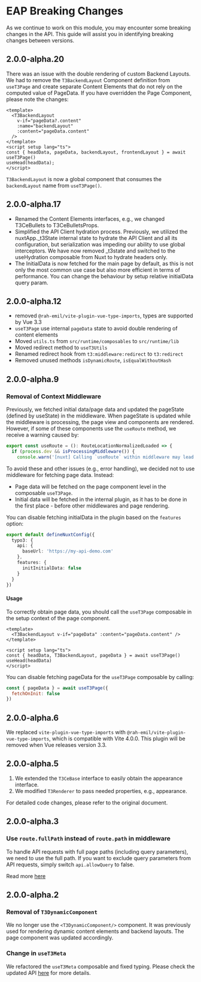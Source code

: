 # EAP Breaking Changes

As we continue to work on this module, you may encounter some breaking changes in the API. This guide will assist you in identifying breaking changes between versions.
## 2.0.0-alpha.20
There was an issue with the double rendering of custom Backend Layouts. We had to remove the `T3BackendLayout` Component definition from `useT3Page` and create separate Content Elements that do not rely on the computed value of PageData.
If you have overridden the Page Component, please note the changes:
```vue
<template>
  <T3BackendLayout
    v-if="pageData?.content"
    :name="backendLayout"
    :content="pageData.content"
  />
</template>
<script setup lang="ts">
const { headData, pageData, backendLayout, frontendLayout } = await useT3Page()
useHead(headData);
</script>
```
`T3BackendLayout` is now a global component that consumes the `backendLayout` name from `useT3Page()`.
## 2.0.0-alpha.17
+ Renamed the Content Elements interfaces, e.g., we changed T3CeBullets to T3CeBulletsProps.
+ Simplified the API Client hydration process. Previously, we utilized the nuxtApp._t3State internal state to hydrate the API Client and all its configuration, but serialization was impeding our ability to use global interceptors. We have now removed _t3state and switched to the useHydration composable from Nuxt to hydrate headers only.
+ The InitialData is now fetched for the main page by default, as this is not only the most common use case but also more efficient in terms of performance. You can change the behaviour by setup relative initialData query param.
## 2.0.0-alpha.12

+ removed `@rah-emil/vite-plugin-vue-type-imports`, types are supported by Vue 3.3
+ `useT3Page` use internal `pageData` state to avoid double rendering of content elements
+ Moved `utils.ts` from `src/runtime/composables` to `src/runtime/lib`
+ Moved redirect method to `useT3Utils`
+ Renamed redirect hook from `t3:middleware:redirect` to `t3:redirect`
+ Removed unused methods `isDynamicRoute`, `isEqualWithoutHash`
## 2.0.0-alpha.9
### Removal of Context Middleware

Previously, we fetched initial data/page data and updated the pageState (defined by useState) in the middleware. When pageState is updated while the middleware is processing, the page view and components are rendered. However, if some of these components use the `useRoute` method, we receive a warning caused by:

```js
export const useRoute = (): RouteLocationNormalizedLoaded => {
  if (process.dev && isProcessingMiddleware()) {
    console.warn('[nuxt] Calling `useRoute` within middleware may lead to misleading results. Instead, use the (to, from) arguments passed to the middleware to access the new and old routes.')
```

To avoid these and other issues (e.g., error handling), we decided not to use middleware for fetching page data. Instead:
+ Page data will be fetched on the page component level in the composable `useT3Page`. 
+ Initial data will be fetched in the internal plugin, as it has to be done in the first place - before other middlewares and page rendering. 

You can disable fetching initialData in the plugin based on the `features` option:

```ts
export default defineNuxtConfig({
  typo3: {
    api: {
      baseUrl: 'https://my-api-demo.com'
    },
    features: {
      initInitialData: false
    }
  }
})
```

#### Usage
To correctly obtain page data, you should call the `useT3Page` composable in the setup context of the page component.

```vue
<template>
  <T3BackendLayout v-if="pageData" :content="pageData.content" />
</template>

<script setup lang="ts">
const { headData, T3BackendLayout, pageData } = await useT3Page()
useHead(headData)
</script>
```

You can disable fetching pageData for the `useT3Page` composable by calling:
```js
const { pageData } = await useT3Page({
  fetchOnInit: false
})
```

## 2.0.0-alpha.6
We replaced `vite-plugin-vue-type-imports` with `@rah-emil/vite-plugin-vue-type-imports`, which is compatible with Vite 4.0.0. This plugin will be removed when Vue releases version 3.3.

## 2.0.0-alpha.5
1. We extended the `T3CeBase` interface to easily obtain the appearance interface.
2. We modified `T3Renderer` to pass needed properties, e.g., appearance.

For detailed code changes, please refer to the original document.

## 2.0.0-alpha.3
### Use `route.fullPath` instead of `route.path` in middleware

To handle API requests with full page paths (including query parameters), we need to use the full path. If you want to exclude query parameters from API requests, simply switch `api.allowQuery` to false.

Read more [here](/introduction/options#allowquery)

## 2.0.0-alpha.2

### Removal of `T3DynamicComponent`
We no longer use the `<T3DynamicComponent/>` component. It was previously used for rendering dynamic content elements and backend layouts. The page component was updated accordingly.

### Change in `useT3Meta`


We refactored the `useT3Meta` composable and fixed typing. Please check the updated API [here](/composables/uset3meta) for more details.
